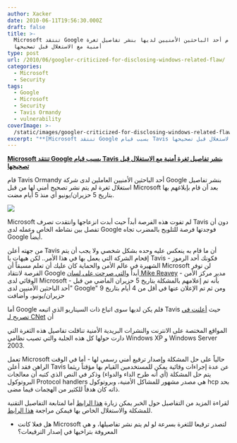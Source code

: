 ```yaml
---
author: Xacker
date: 2010-06-11T19:56:30.000Z
draft: false
title: >-
  Microsoft تنتقد Google بسبب قيام أحد الباحثين الأمنيين لديها بنشر تفاصيل ثغرة
  أمنية مع الاستغلال قبل تصحيحها
type: post
url: /2010/06/googler-criticized-for-disclosing-windows-related-flaw/
categories:
  - Microsoft
  - Security
tags:
  - Google
  - Microsoft
  - Security
  - Tavis Ormandy
  - vulnerability
coverImage: >-
  /static/images/googler-criticized-for-disclosing-windows-related-flaw/weaklink-300x195.jpg
excerpt: "**[Microsoft تنتقد Google بسبب قيام Tavis بنشر تفاصيل ثغرة أمنية مع الاستغلال قبل تصحيحها](https://www.it-scoop.com/2010/06/googler-criticized-for-disclosing-windows-related-flaw)**\n\nقام Tavis Ormandy أحد الباحثين الأمنيين العاملين لدى شركة Google بنشر تفاصيل استغلال ثغرة لم يتم نشر تصحيح أمني\_لها\_من\_قبل\_Microsoft بعد أن قام بإبلاغهم بها بتاريخ 5 حزيران/يونيو"
---
```

**[Microsoft تنتقد Google بسبب قيام Tavis بنشر تفاصيل ثغرة أمنية مع الاستغلال قبل تصحيحها](https://www.it-scoop.com/2010/06/googler-criticized-for-disclosing-windows-related-flaw)**

قام Tavis Ormandy أحد الباحثين الأمنيين العاملين لدى شركة Google بنشر تفاصيل استغلال ثغرة لم يتم نشر تصحيح أمني لها من قبل Microsoft بعد أن قام بإبلاغهم بها بتاريخ 5 حزيران/يونيو أي منذ 5 أيام مضت.

![](/static/images/googler-criticized-for-disclosing-windows-related-flaw/weaklink-300x195.jpg)

Microsoft لم تفوت هذه الفرصة أبداً حيث أبدت انزعاجها وانتقدت تصرف Tavis دون أن تفصل بين نشاطه الخاص وعمله لدى Google فوجدتها فرصة للتلويح بالمضرب تجاه Google أيضاً.

من جهته أعلن Tavis أن ما قام به ينعكس عليه وحده بشكل شخصي ولا يجب أن يتم إقحام الشركة التي يعمل بها في هذا الأمر.. لكن هيهات يا Tavis - فكونك أحد الرموز الشهيرة في عالم الأمن والحماية كان عليك أن تعلم مسبقاً أن Microsoft لن توفر الفرصة لانتقاد Google أبداً [والتي صرحت على لسان Mike Reavey](http://blogs.technet.com/b/msrc/archive/2010/06/10/windows-help-vulnerability-disclosure.aspx) - مدير مركز الأمن الوقائي لدى Microsoft - بأنه تم إعلامهم بالمشكلة بتاريخ 5 حزيران الماضي من قبل "أحد الباحثين الأمنيين لدى Google" ومن ثم تم الإعلان عنها في أقل من 4 أيام بتاريخ 9 حزيران/يونيو، وأضافت

أما Google فلم يكن لديها سوى اتباع ذات السيناريو الذي اتبعه Tavis حيث [أعلنت في تصريح لـ CNet](http://news.cnet.com/8301-27080\_3-20007421-245.html) أن

المواقع المختصة على الانترنت والنشرات البريدية الأمنية تناقلت تفاصيل هذه الثغرة التي دارت حولها كل هذه الجلبة والتي تصيب نظامي Windows XP و Windows Server 2003.

تعمل Microsoft حالياً على حل المشكلة وإصدار ترقيع أمني رسمي لها - أما في الوقت الراهن فقد أعلن Tavis عن عدة إجراءات وقائية يمكن للمستخدمين القيام بها مؤقتاً ريثما يتم حل المشكلة (أي أنه طرح الداء والدواء) وذكر في النص الذي كتبه أن معالجات البروتوكول Protocol handlers هي مصدر مشهور للمشاكل الأمنية، وبروتوكول hcp بحد ذاته كان هدفاً للكثير من الهجمات فيما مضى.

لقراءة المزيد من التفاصيل حول الخبر يمكن زيارة [هذا الرابط](http://news.cnet.com/8301-27080\_3-20007421-245.html) أما لمتابعة التفاصيل التقنية للمشكلة والاستغلال الخاص بها فيمكن مراجعة [هذا الرابط](http://seclists.org/fulldisclosure/2010/Jun/205).

-   هل فعلا كانت Microsoft لتصدر ترقيعا للثغرة بسرعة لو لم يتم نشر تفاصيلها، و هي المعروفة بتراخيها في إصدار الترقيعات؟
